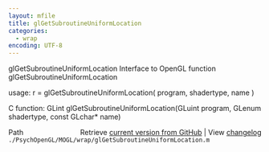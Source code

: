 ```yaml
---
layout: mfile
title: glGetSubroutineUniformLocation
categories:
  - wrap
encoding: UTF-8
---
```


glGetSubroutineUniformLocation  Interface to OpenGL function glGetSubroutineUniformLocation

usage:  r = glGetSubroutineUniformLocation( program, shadertype, name )

C function:  GLint glGetSubroutineUniformLocation(GLuint program, GLenum shadertype, const GLchar\* name)


<div class="code_header" style="text-align:right;">
  <span style="float:left;">Path&nbsp;&nbsp;</span> <span class="counter">Retrieve <a href=
  "https://raw.github.com/Psychtoolbox-3/Psychtoolbox-3/beta/./PsychOpenGL/MOGL/wrap/glGetSubroutineUniformLocation.m">current version from GitHub</a> | View <a href=
  "https://github.com/Psychtoolbox-3/Psychtoolbox-3/commits/beta/./PsychOpenGL/MOGL/wrap/glGetSubroutineUniformLocation.m">changelog</a></span>
</div>
<div class="code">
  <code>./PsychOpenGL/MOGL/wrap/glGetSubroutineUniformLocation.m</code>
</div>
